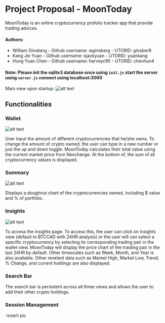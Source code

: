 
# Project Proposal - MoonToday

MoonToday is an online cryptocurrency profolio tracker app that provide trading advices.

#### Authors:
* William Ginsberg - Github username: wginsberg - UTORID: ginsber9
* Kang Jie Yuan - Github username: kjackyuan - UTORID: yuankang
* Hung Yuan Chen - Github username: harveyc95 - UTORID: chenhun4

#### Note: Please init the sqlite3 database once using `init.js` start the server using `server.js` connect using localhost:3000

Main view upon startup: 
![alt text](https://github.com/csc309-18s/assignment-2-senpai-please-notice-me/blob/master/SolutionsIMG/Home.png)

## Functionalities
### Wallet
![alt text](https://github.com/csc309-18s/assignment-2-senpai-please-notice-me/blob/master/SolutionsIMG/Wallet.png)

User input the amount of different cryptocurrencies that he/she owns.
To change the amount of crypto owned, the user can type in a new number or just the up and down toggle.
MoonToday calculates their total value using the current market price from Nexchange.
At the bottom of, the sum of all cryptocurrency values is displayed. 

### Summary
![alt text](https://github.com/csc309-18s/assignment-2-senpai-please-notice-me/blob/master/SolutionsIMG/Summary.png)

Displays a doughnut chart of the cryptocurrencies owned, including $ value and % of portfolio.

### Insights
![alt text](https://github.com/csc309-18s/assignment-2-senpai-please-notice-me/blob/master/SolutionsIMG/Insights.png)

To access the insights page. To access this, the user can click on Insights view (default to BTCCAD with 24HR analysis) 
or the user will can select a specific cryptocurrency by selecting its corresponding trading pair in the wallet view.
MoonToday will display the price chart of the traiding pair in the last 24HR by default. Other timescales such as 
Week, Month, and Year is also available.
Other revelant data such as Market High, Market Low, Trend, % Change, and current holdings are also displayed.

### Search Bar
The search bar is persistent across all three views and allows the user to add their other crypto holdings.

### Session Management
-insert pic
